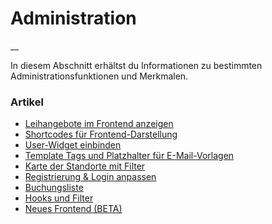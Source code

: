 #  Administration

__

In diesem Abschnitt erhältst du Informationen zu bestimmten
Administrationsfunktionen und Merkmalen.

###  Artikel

  * [ Leihangebote im Frontend anzeigen ](/docs/einstellungen/leihangebote-im-frontend-anzeigen/)
  * [ Shortcodes für Frontend-Darstellung ](/docs/einstellungen/shortcodes/)
  * [ User-Widget einbinden ](/docs/einstellungen/widget/)
  * [ Template Tags und Platzhalter für E-Mail-Vorlagen ](/docs/einstellungen/template-tags/)
  * [ Karte der Standorte mit Filter ](/docs/einstellungen/karte-einbinden/)
  * [ Registrierung & Login anpassen ](/docs/einstellungen/registrierungs-seiten-und-benutzerfelder-anpassen/)
  * [ Buchungsliste ](/docs/einstellungen/buchungsliste/)
  * [ Hooks und Filter ](/docs/einstellungen/hooks-und-filter/)
  * [ Neues Frontend (BETA) ](/docs/einstellungen/neues-frontend-beta/)

